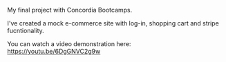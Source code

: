 My final project with Concordia Bootcamps.

I've created a mock e-commerce site with log-in, shopping cart and stripe fucntionality.


You can watch a video demonstration here:
https://youtu.be/6DgGNVC2g9w

